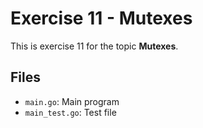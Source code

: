 # Exercise 11 - Mutexes

This is exercise 11 for the topic **Mutexes**.

## Files
- `main.go`: Main program
- `main_test.go`: Test file
